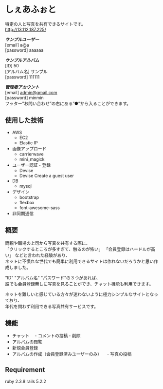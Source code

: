 # しぇあふぉと

特定の人と写真を共有できるサイトです。  
http://13.112.187.225/  
  
***サンプルユーザー***  
[email] a@a  
[password] aaaaaa  
  
***サンプルアルバム***  
[ID] 50  
[アルバム名] サンプル  
[password] 111111  
  
***管理者アカウント***  
[email] admin@gmail.com  
[password] minmin  
フッター”お問い合わせ”の右にある”●”から入ることができます。  
  
## 使用した技術
  
+ AWS
    + EC2
    + Elastic IP
+ 画像アップロード
    + carrierwave
    + mini_magick
+ ユーザー認証・登録
    + Devise
    + Devise Create a guest user
+ DB
    + mysql
+ デザイン
    + bootstrap
    + flexbox
    + font-awesome-sass
+ 非同期通信

## 概要

両親や職場の上司から写真を共有する際に、  
「クリックするところが多すぎて、触るのが怖い」 「会員登録はハードルが高い」 などと言われた経験があり、  
ネットに不慣れな世代でも簡単に利用できるサイトは作れないだろうかと思い作成しました。  
  
"ID" "アルバム名" "パスワード"の３つがあれば、  
誰でも会員登録無しに写真を見ることができ、チャット機能も利用できます。  
  
ネットを難しいと感じている方々が迷わないように極力シンプルなサイトとなっており、  
年代を問わず利用できる写真共有サービスです。  

## 機能

- チャット
　- コメントの投稿・削除
- アルバムの閲覧
- 新規会員登録
- アルバムの作成（会員登録済みユーザーのみ）
　- 写真の投稿

## Requirement

ruby 2.3.8
rails 5.2.2
